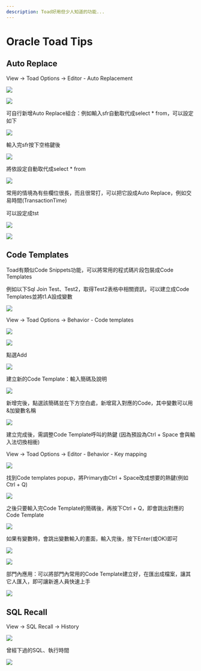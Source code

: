 ```yaml
---
description: Toad好用但少人知道的功能...
---
```


# Oracle Toad Tips

## Auto Replace

View → Toad Options → Editor - Auto Replacement

![](.gitbook/assets/image%20%289%29.png)

![](.gitbook/assets/image%20%28114%29.png)

可自行新增Auto Replace組合：例如輸入sfr自動取代成select \* from，可以設定如下

![](.gitbook/assets/image%20%28201%29.png)

輸入完sfr按下空格鍵後

![](.gitbook/assets/image%20%28331%29.png)

將依設定自動取代成select \* from

![](.gitbook/assets/image%20%28339%29.png)

常用的情境為有些欄位很長，而且很常打，可以把它設成Auto Replace，例如交易時間\(TransactionTime\)

可以設定成tst

![](.gitbook/assets/image%20%28406%29.png)

![](.gitbook/assets/image%20%28191%29.png)

## Code Templates

Toad有類似Code Snippets功能，可以將常用的程式碼片段包裝成Code Templates

例如以下Sql Join Test、Test2，取得Test2表格中相關資訊，可以建立成Code Templates並將t1.A設成變數

![](.gitbook/assets/image%20%28211%29.png)

View → Toad Options → Behavior - Code templates

![](.gitbook/assets/image%20%28337%29.png)

![](.gitbook/assets/image%20%28283%29.png)

點選Add

![](.gitbook/assets/image%20%28137%29.png)

建立新的Code Template：輸入簡碼及說明

![](.gitbook/assets/image%20%28125%29.png)

新增完後，點選該簡碼並在下方空白處，新增寫入對應的Code，其中變數可以用&加變數名稱

![](.gitbook/assets/image%20%28309%29.png)

建立完成後，需調整Code Template呼叫的熱鍵 \(因為預設為Ctrl + Space 會與輸入法切換相衝\)

View → Toad Options → Editor - Behavior - Key mapping

![](.gitbook/assets/image%20%28345%29.png)

找到Code templates popup，將Primary由Ctrl + Space改成想要的熱鍵\(例如Ctrl + Q\)

![](.gitbook/assets/image%20%28195%29.png)

之後只要輸入完Code Template的簡碼後，再按下Ctrl + Q，即會跳出對應的Code Template

![](.gitbook/assets/image%20%2892%29.png)

如果有變數時，會跳出變數輸入的畫面，輸入完後，按下Enter\(或OK\)即可

![](.gitbook/assets/image%20%28147%29.png)

![](.gitbook/assets/image%20%28321%29.png)

部門內應用：可以將部門內常用的Code Template建立好，在匯出成檔案，讓其它人匯入，即可讓新進人員快速上手

![](.gitbook/assets/image%20%2842%29.png)

## SQL Recall

View → SQL Recall → History

![](.gitbook/assets/image%20%28175%29.png)

曾經下過的SQL、執行時間

![](.gitbook/assets/image%20%28172%29.png)



